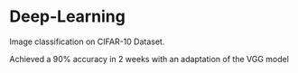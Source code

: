 # Deep-Learning

Image classification on CIFAR-10 Dataset.

Achieved a 90% accuracy in 2 weeks with an adaptation of the VGG model
